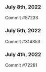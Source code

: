 ### July 8th, 2022

Commit #57233

### July 5th, 2022

Commit #314353


### July 4th, 2022

Commit #72281
